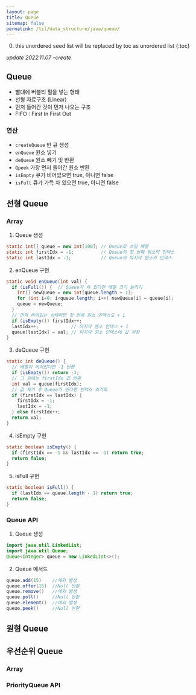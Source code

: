 ```yaml
---
layout: page
title: Queue
sitemap: false
permalink: /til/data_structure/java/queue/
---
```

0. this unordered seed list will be replaced by toc as unordered list
{:toc}

*update 2022.11.07 -create*

## Queue
- 빨대에 버블티 펄을 넣는 형태
- 선형 자료구조 (Linear)
- 먼저 들어간 것이 먼저 나오는 구조
- FIFO : First In First Out

### 연산
- `createQueue` 빈 큐 생성
- `enQueue` 원소 넣기
- `deQueue` 원소 빼기 및 반환
- `Qpeek` 가장 먼저 들어간 원소 반환
- `isEmpty` 큐가 비어있으면 true, 아니면 false
- `isFull` 큐가 가득 차 있으면 true, 아니면 false

## 선형 Queue
### Array
1. Queue 생성
```java
static int[] queue = new int[100]; // Queue로 쓰일 배열
static int firstIdx = -1;          // Queue의 첫 번째 원소의 인덱스
static int lastIdx = -1;           // Queue의 마지막 원소의 인덱스
```

2. enQueue 구현
```java
static void enQueue(int val) {
  if (isFull()) {  // Queue가 차 있다면 배열 크기 늘리기
    int[] newQueue = new int[queue.length + 1];
    for (int i=0; i<queue.length; i++) newQueue[i] = queue[i];
    queue = newQueue;
  }
  // 만약 비어있는 상태라면 첫 번째 원소 인덱스도 + 1
  if (isEmpty()) firstIdx++;
  lastIdx++;            // 마지막 원소 인덱스 + 1
  queue[lastIdx] = val; // 마지막 원소 인덱스에 값 저장
}
```

3. deQueue 구현
```java
static int deQueue() {
  // 배열이 비어있다면 -1 반환
  if (isEmpty()) return -1;
  // 그 외에는 firstIdx 값 반환
  int val = queue[firstIdx];
  // 값 제거 후 Queue가 빈다면 인덱스 초기화
  if (firstIdx == lastIdx) {
    firstIdx = -1;
    lastIdx = -1;
  } else firstIdx++;
  return val;
}
```

4. isEmpty 구현
```java
static boolean isEmpty() {
  if (firstIdx == -1 && lastIdx == -1) return true;
  return false;
}
```

5. isFull 구현
```java
static boolean isFull() {
  if (lastIdx == queue.length - 1) return true;
  return false;
}
```

### Queue API
1. Queue 생성
```java
import java.util.LinkedList;
import java.util.Queue;
Queue<Integer> queue = new LinkedList<>();
```

2. Queue 메서드
```java
queue.add(15)    //예외 발생
queue.offer(15)  //Null 반환
queue.remove()   //예외 발생
queue.poll()     //Null 반환
queue.element()  //예외 발생
queue.peek()     //Null 반환
```

## 원형 Queue

## 우선순위 Queue
### Array
### PriorityQueue API